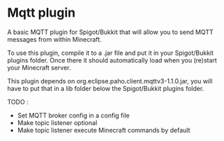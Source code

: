 # Mqtt plugin

A basic MQTT plugin for Spigot/Bukkit that will allow you to send MQTT messages 
from within Minecraft.

To use this plugin, compile it to a .jar file and put it in your Spigot/Bukkit 
plugins folder. Once there it should automatically load when you (re)start your 
Minecraft server.

This plugin depends on org.eclipse.paho.client.mqttv3-1.1.0.jar, you will have to 
put that in a lib folder below the Spigot/Bukkit plugins folder.

TODO :
- Set MQTT broker config in a config file
- Make topic listener optional
- Make topic listener execute Minecraft commands by default

